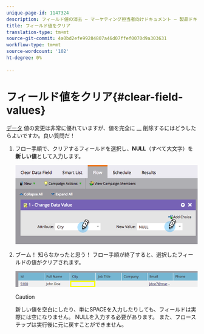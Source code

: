 ```yaml
---
unique-page-id: 1147324
description: フィールド値の消去 — マーケティング担当者向けドキュメント — 製品ドキュメント
title: フィールド値をクリア
translation-type: tm+mt
source-git-commit: 4a0bd2efe99284807a46d07ffef0070d9a303631
workflow-type: tm+mt
source-wordcount: '102'
ht-degree: 0%

---
```



# フィールド値をクリア{#clear-field-values}

[データ](/help/marketo/product-docs/core-marketo-concepts/smart-campaigns/flow-actions/change-data-value.md) 値の変更は非常に優れていますが、値を完全に __ 削除するにはどうしたらよいですか。良い質問だ！

1. フロー手順で、クリアするフィールドを選択し、**NULL**（すべて大文字）を&#x200B;**新しい値**&#x200B;として入力します。

   ![](assets/image2015-3-19-10-3a6-3a14.png)

1. ブーム！ 知らなかったと思う！ フロー手順が終了すると、選択したフィールドの値がクリアされます。

   ![](assets/image2015-3-19-10-3a11-3a9.png)

   >[!CAUTION]
   >
   >新しい値を空白にしたり、単にSPACEを入力したりしても、フィールドは実際には空になりません。 NULLを入力する必要があります。 また、フローステップは実行後に元に戻すことができません。

